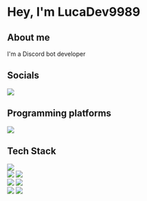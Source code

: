 # Hey, I'm LucaDev9989

## About me

I'm a Discord bot developer

## Socials

[![](https://skillicons.dev/icons?i=discord)](https://discord.com/users/925463543489396786)

## Programming platforms

[![](https://skillicons.dev/icons?i=vscode)](https://code.visualstudio.com/)

## Tech Stack

[![](https://skillicons.dev/icons?i=js)](https://www.w3schools.com/js/default.asp)<br/>
[![](https://skillicons.dev/icons?i=nodejs)](https://www.w3schools.com/nodejs/default.asp)
[![](https://skillicons.dev/icons?i=mongodb)](https://www.w3schools.com/mongodb/index.php)<br/>
[![](https://skillicons.dev/icons?i=html)](https://www.w3schools.com/html/default.asp)
[![](https://skillicons.dev/icons?i=css)](https://www.w3schools.com/css/default.asp)<br/>
[![](https://skillicons.dev/icons?i=cloudflare)](https://www.cloudflare.com)
[![](https://skillicons.dev/icons?i=vercel)](https://vercel.com)<br/>
